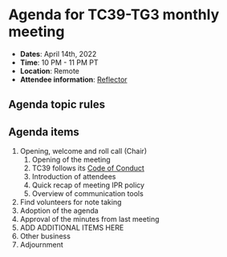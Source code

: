 # Agenda for TC39-TG3 monthly meeting

- **Dates**: April 14th, 2022
- **Time**: 10 PM - 11 PM PT
- **Location**: Remote
- **Attendee information**: [Reflector](https://github.com/tc39/Reflector/issues/425)

## Agenda topic rules

## Agenda items

1. Opening, welcome and roll call (Chair)
    1. Opening of the meeting
    1. TC39 follows its [Code of Conduct](https://tc39.github.io/code-of-conduct/)
    1. Introduction of attendees
    1. Quick recap of meeting IPR policy
    1. Overview of communication tools
1. Find volunteers for note taking
1. Adoption of the agenda
1. Approval of the minutes from last meeting
1. ADD ADDITIONAL ITEMS HERE
1. Other business
1. Adjournment
